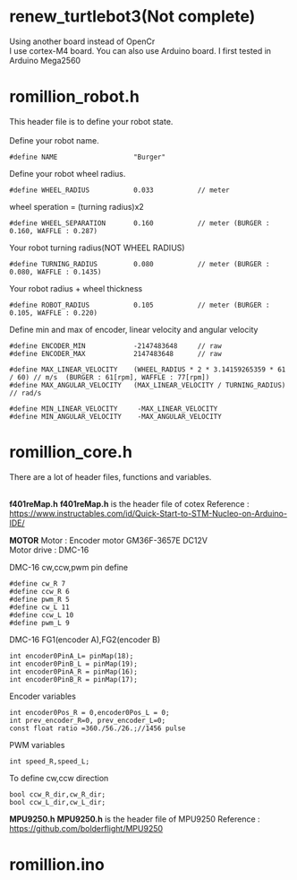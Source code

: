 # renew_turtlebot3(Not complete)
Using another board instead of OpenCr<br>
I use cortex-M4 board. You can also use Arduino board. I first tested in Arduino Mega2560

# romillion_robot.h
This header file is to define your robot state.<br><br>
Define your robot name.

    #define NAME                   "Burger"
Define your robot wheel radius.<br>

    #define WHEEL_RADIUS           0.033           // meter
wheel speration = (turning radius)x2<br>

    #define WHEEL_SEPARATION       0.160           // meter (BURGER : 0.160, WAFFLE : 0.287)
Your robot turning radius(NOT WHEEL RADIUS)<br>

    #define TURNING_RADIUS         0.080           // meter (BURGER : 0.080, WAFFLE : 0.1435)
Your robot radius + wheel thickness<br>

    #define ROBOT_RADIUS           0.105           // meter (BURGER : 0.105, WAFFLE : 0.220)
Define min and max of encoder, linear velocity and angular velocity<br>

    #define ENCODER_MIN            -2147483648     // raw
    #define ENCODER_MAX            2147483648      // raw

    #define MAX_LINEAR_VELOCITY    (WHEEL_RADIUS * 2 * 3.14159265359 * 61 / 60) // m/s  (BURGER : 61[rpm], WAFFLE : 77[rpm])
    #define MAX_ANGULAR_VELOCITY   (MAX_LINEAR_VELOCITY / TURNING_RADIUS)       // rad/s

    #define MIN_LINEAR_VELOCITY     -MAX_LINEAR_VELOCITY  
    #define MIN_ANGULAR_VELOCITY    -MAX_ANGULAR_VELOCITY 


# romillion_core.h
There are a lot of header files, functions and variables.<br><br>

**f401reMap.h**
**f401reMap.h** is the header file of cotex
Reference : https://www.instructables.com/id/Quick-Start-to-STM-Nucleo-on-Arduino-IDE/

**MOTOR**
Motor : Encoder motor GM36F-3657E DC12V<br>
Motor drive : DMC-16<br>

DMC-16 cw,ccw,pwm pin define

    #define cw_R 7
    #define ccw_R 6
    #define pwm_R 5
    #define cw_L 11
    #define ccw_L 10
    #define pwm_L 9
DMC-16 FG1(encoder A),FG2(encoder B)
 
    int encoder0PinA_L= pinMap(18);
    int encoder0PinB_L = pinMap(19);
    int encoder0PinA_R = pinMap(16);
    int encoder0PinB_R = pinMap(17);
Encoder variables

    int encoder0Pos_R = 0,encoder0Pos_L = 0;
    int prev_encoder_R=0, prev_encoder_L=0;
    const float ratio =360./56./26.;//1456 pulse
PWM variables

    int speed_R,speed_L;
To define cw,ccw direction

    bool ccw_R_dir,cw_R_dir;
    bool ccw_L_dir,cw_L_dir;
**MPU9250.h**
**MPU9250.h** is the header file of MPU9250
Reference : https://github.com/bolderflight/MPU9250<br>

# romillion.ino




